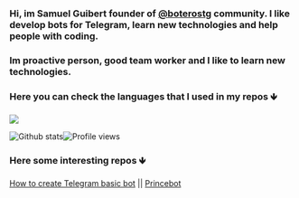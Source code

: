 ### Hi, im Samuel Guibert founder of [@boterostg](https://github.com/boterostg) community. I like develop bots for Telegram, learn new technologies and help people with coding. 
### Im proactive person, good team worker and I like to learn new technologies.
### Here you can check the languages that I used in my repos 🡻

<img src="https://gitlang.mrmarble.dev/batichico?format=svg">

<!--
**batichico/batichico** is a ✨ _special_ ✨ repository because its `README.md` (this file) appears on your GitHub profile.

Here are some ideas to get you started:

- 🔭 I’m currently working on ...
- 🌱 I’m currently learning ...
- 👯 I’m looking to collaborate on ...
- 🤔 I’m looking for help with ...
- 💬 Ask me about ...
- 📫 How to reach me: ...
- 😄 Pronouns: ...
- ⚡ Fun fact: ...


-->
![Github stats](https://github-readme-stats.vercel.app/api?username=batichico&show_icons=true)![Profile views](https://gpvc.arturio.dev/batichico)

### Here some interesting repos 🡻
[How to create Telegram basic bot](https://github.com/batichico/botBasicoGlitch) || [Princebot](https://github.com/batichico/princebot
)

